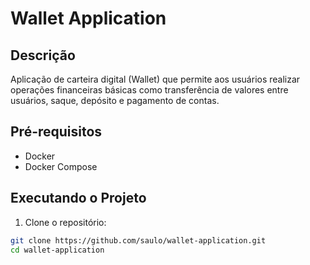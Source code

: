# Wallet Application

## Descrição

Aplicação de carteira digital (Wallet) que permite aos usuários realizar operações financeiras básicas como transferência de valores entre usuários, saque, depósito e pagamento de contas.

## Pré-requisitos

- Docker
- Docker Compose

## Executando o Projeto

1. Clone o repositório:

```bash
git clone https://github.com/saulo/wallet-application.git
cd wallet-application